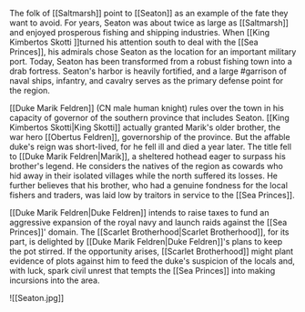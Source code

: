 The folk of [[Saltmarsh]] point to [[Seaton]] as an example of the fate they want to avoid. For years, Seaton was about twice as large as [[Saltmarsh]] and enjoyed prosperous fishing and shipping industries. When [[King Kimbertos Skotti ]]turned his attention south to deal with the [[Sea Princes]], his admirals chose Seaton as the location for an important military port. Today, Seaton has been transformed from a robust fishing town into a drab fortress. Seaton's harbor is heavily fortified, and a large #garrison of naval ships, infantry, and cavalry serves as the primary defense point for the region.

[[Duke Marik Feldren]] (CN male human knight) rules over the town in his capacity of governor of the southern province that includes Seaton. [[King Kimbertos Skotti|King Skotti]] actually granted Marik's older brother, the war hero [[Obertus Feldren]], governorship of the province. But the affable duke's reign was short-lived, for he fell ill and died a year later. The title fell to [[Duke Marik Feldren|Marik]], a sheltered hothead eager to surpass his brother's legend. He considers the natives of the region as cowards who hid away in their isolated villages while the north suffered its losses. He further believes that his brother, who had a genuine fondness for the local fishers and traders, was laid low by traitors in service to the [[Sea Princes]].

[[Duke Marik Feldren|Duke Feldren]] intends to raise taxes to fund an aggressive expansion of the royal navy and launch raids against the [[Sea Princes]]' domain. The [[Scarlet Brotherhood|Scarlet Brotherhood]], for its part, is delighted by [[Duke Marik Feldren|Duke Feldren]]'s plans to keep the pot stirred. If the opportunity arises, [[Scarlet Brotherhood]] might plant evidence of plots against him to feed the duke's suspicion of the locals and, with luck, spark civil unrest that tempts the [[Sea Princes]] into making incursions into the area.

![[Seaton.jpg]]